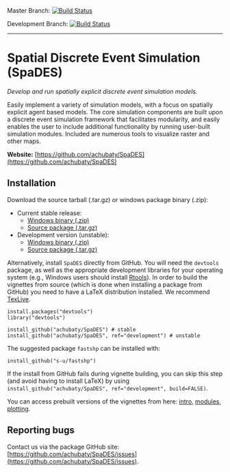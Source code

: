 Master Branch: [![Build Status](https://travis-ci.org/achubaty/SpaDES.svg?branch=master)](https://travis-ci.org/achubaty/SpaDES)

Development Branch: [![Build Status](https://travis-ci.org/achubaty/SpaDES.svg?branch=development)](https://travis-ci.org/achubaty/SpaDES)

-----

# Spatial Discrete Event Simulation (SpaDES)

*Develop and run spatially explicit discrete event simulation models.*

Easily implement a variety of simulation models, with a focus on spatially explicit agent based models. The core simulation components are built upon a discrete event simulation framework that facilitates modularity, and easily enables the user to include additional functionality by running user-built simulation modules. Included are numerous tools to visualize raster and other maps.

**Website:** [https://github.com/achubaty/SpaDES](https://github.com/achubaty/SpaDES)

## Installation

Download the source tarball (.tar.gz) or windows package binary (.zip):

+ Current stable release:
    - [Windows binary (.zip)](https://github.com/achubaty/SpaDES/raw/master/SpaDES_0.4.0.zip)
    - [Source package (.tar.gz)](https://github.com/achubaty/SpaDES/raw/master/SpaDES_0.4.0.tar.gz)
+ Development version (unstable):
    - [Windows binary (.zip)](https://github.com/achubaty/SpaDES/raw/development/SpaDES_0.5.0.9000.zip)
    - [Source package (.tar.gz)](https://github.com/achubaty/SpaDES/raw/development/SpaDES_0.5.0.9000.tar.gz)

Alternatively, install `SpaDES` directly from GitHub. You will need the `devtools` package, as well as the appropriate development libraries for your operating system (e.g., Windows users should install [Rtools](http://cran.r-project.org/bin/windows/Rtools/)). In order to build the vignettes from source (which is done when installing a package from GitHub) you need to have a LaTeX distribution installed. We recommend [TexLive](https://www.tug.org/texlive/).

    install.packages("devtools")
    library("devtools")
	
    install_github("achubaty/SpaDES") # stable
    install_github("achubaty/SpaDES", ref="development") # unstable
    
The suggested package `fastshp` can be installed with:

    install_github("s-u/fastshp")

If the install from GitHub fails during vignette building, you can skip this step (and avoid having to install LaTeX) by using `install_github("achubaty/SpaDES", ref="development", build=FALSE)`.

You can access prebuilt versions of the vignettes from here: [intro](https://github.com/achubaty/SpaDES/blob/development/vignettes/introduction.pdf?raw=true), [modules](https://github.com/achubaty/SpaDES/blob/development/vignettes/modules.pdf?raw=true), [plotting](https://github.com/achubaty/SpaDES/blob/development/vignettes/plotting.pdf?raw=true).

## Reporting bugs

Contact us via the package GitHub site: [https://github.com/achubaty/SpaDES/issues](https://github.com/achubaty/SpaDES/issues).
